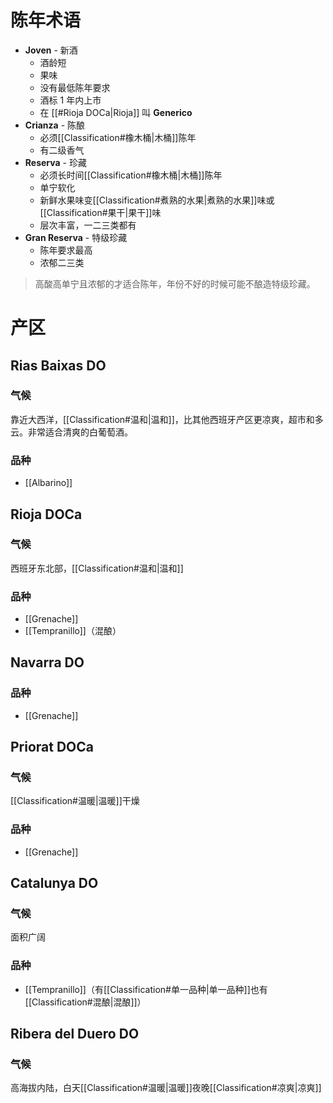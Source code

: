 # 陈年术语

- **Joven** - 新酒
	- 酒龄短
	- 果味
	- 没有最低陈年要求
	- 酒标 1 年内上市
	- 在 [[#Rioja DOCa|Rioja]] 叫 **Generico**
- **Crianza** - 陈酿
	- 必须[[Classification#橡木桶|木桶]]陈年
	- 有二级香气
- **Reserva** - 珍藏
	- 必须长时间[[Classification#橡木桶|木桶]]陈年
	- 单宁软化
	- 新鲜水果味变[[Classification#煮熟的水果|煮熟的水果]]味或[[Classification#果干|果干]]味
	- 层次丰富，一二三类都有
- **Gran Reserva** - 特级珍藏
	- 陈年要求最高
	- 浓郁二三类

> 高酸高单宁且浓郁的才适合陈年，年份不好的时候可能不酿造特级珍藏。

# 产区

## Rias Baixas DO

### 气候

靠近大西洋，[[Classification#温和|温和]]，比其他西班牙产区更凉爽，超市和多云。非常适合清爽的白葡萄酒。

### 品种

- [[Albarino]]

## Rioja DOCa

### 气候

西班牙东北部，[[Classification#温和|温和]]

### 品种

- [[Grenache]]
- [[Tempranillo]]（混酿）

## Navarra DO

### 品种

- [[Grenache]]

## Priorat DOCa

### 气候

[[Classification#温暖|温暖]]干燥

### 品种

- [[Grenache]]

## Catalunya DO

### 气候

面积广阔

### 品种

- [[Tempranillo]]（有[[Classification#单一品种|单一品种]]也有[[Classification#混酿|混酿]]）

## Ribera del Duero DO

### 气候

高海拔内陆，白天[[Classification#温暖|温暖]]夜晚[[Classification#凉爽|凉爽]]



